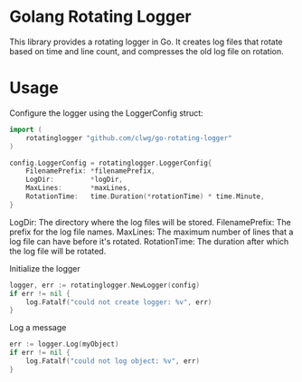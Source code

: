 # Golang Rotating Logger
This library provides a rotating logger in Go. It creates log files that rotate based on time and line count, and compresses the old log file on rotation.


# Usage

Configure the logger using the LoggerConfig struct:

```go
import (
	rotatinglogger "github.com/clwg/go-rotating-logger"
)

config.LoggerConfig = rotatinglogger.LoggerConfig{
    FilenamePrefix: *filenamePrefix,
    LogDir:         *logDir,
    MaxLines:       *maxLines,
    RotationTime:   time.Duration(*rotationTime) * time.Minute,
}
```

LogDir: The directory where the log files will be stored.
FilenamePrefix: The prefix for the log file names.
MaxLines: The maximum number of lines that a log file can have before it's rotated.
RotationTime: The duration after which the log file will be rotated.

Initialize the logger

```go
logger, err := rotatinglogger.NewLogger(config)
if err != nil {
    log.Fatalf("could not create logger: %v", err)
}
```

Log a message

```go
err := logger.Log(myObject)
if err != nil {
    log.Fatalf("could not log object: %v", err)
}
```